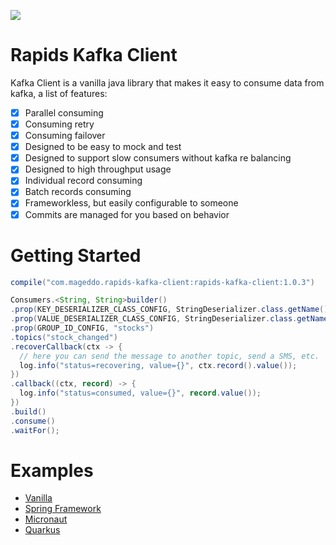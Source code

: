![](https://i.imgur.com/QsI0TKc.png)

# Rapids Kafka Client

Kafka Client is a vanilla java library that makes it easy to consume data from kafka,
 a list of features:

* [x] Parallel consuming
* [x] Consuming retry
* [x] Consuming failover
* [x] Designed to be easy to mock and test
* [x] Designed to support slow consumers without kafka re balancing
* [x] Designed to high throughput usage
* [x] Individual record consuming
* [x] Batch records consuming
* [x] Frameworkless, but easily configurable to someone
* [x] Commits are managed for you based on behavior

# Getting Started

```groovy
compile("com.mageddo.rapids-kafka-client:rapids-kafka-client:1.0.3")
```

```java
Consumers.<String, String>builder()
.prop(KEY_DESERIALIZER_CLASS_CONFIG, StringDeserializer.class.getName())
.prop(VALUE_DESERIALIZER_CLASS_CONFIG, StringDeserializer.class.getName())
.prop(GROUP_ID_CONFIG, "stocks")
.topics("stock_changed")
.recoverCallback(ctx -> {
  // here you can send the message to another topic, send a SMS, etc.
  log.info("status=recovering, value={}", ctx.record().value());
})
.callback((ctx, record) -> {
  log.info("status=consumed, value={}", record.value());
})
.build()
.consume()
.waitFor();
```

# Examples
* [Vanilla][1]
* [Spring Framework][2]
* [Micronaut][3]
* [Quarkus][4]

[1]: https://github.com/mageddo-projects/kafka-client-examples/tree/master/vanilla
[2]: https://github.com/mageddo-projects/kafka-client-examples/tree/master/spring
[3]: https://github.com/mageddo-projects/kafka-client-examples/tree/master/micronaut
[4]: https://github.com/mageddo-projects/kafka-client-examples/tree/master/quarkus
